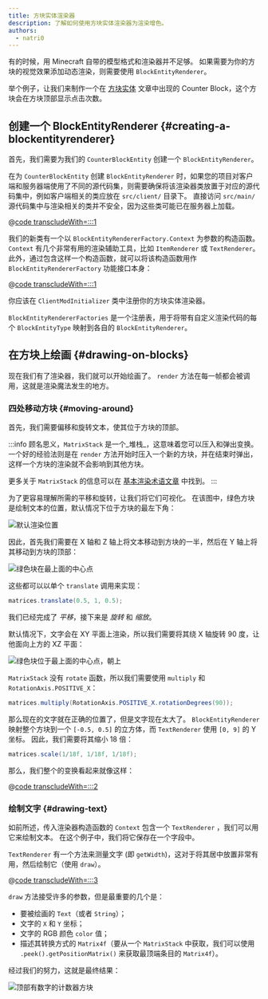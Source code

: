 ```yaml
---
title: 方块实体渲染器
description: 了解如何使用方块实体渲染器为渲染增色。
authors:
  - natri0
---
```


有的时候，用 Minecraft 自带的模型格式和渲染器并不足够。 如果需要为你的方块的视觉效果添加动态渲染，则需要使用 `BlockEntityRenderer`。

举个例子，让我们来制作一个在 [方块实体](../blocks/block-entities) 文章中出现的 Counter Block，这个方块会在方块顶部显示点击次数。

## 创建一个 BlockEntityRenderer {#creating-a-blockentityrenderer}

首先，我们需要为我们的 `CounterBlockEntity` 创建一个 `BlockEntityRenderer`。

在为 `CounterBlockEntity` 创建 `BlockEntityRenderer` 时，如果您的项目对客户端和服务器端使用了不同的源代码集，则需要确保将该渲染器类放置于对应的源代码集中，例如客户端相关的类应放在 `src/client/` 目录下。 直接访问 `src/main/` 源代码集中与渲染相关的类并不安全，因为这些类可能已在服务器上加载。

@[code transcludeWith=:::1](@/reference/latest/src/client/java/com/example/docs/rendering/blockentity/CounterBlockEntityRenderer.java)

我们的新类有一个以 `BlockEntityRendererFactory.Context` 为参数的构造函数。 `Context` 有几个非常有用的渲染辅助工具，比如 `ItemRenderer` 或 `TextRenderer`。
此外，通过包含这样一个构造函数，就可以将该构造函数用作 `BlockEntityRendererFactory` 功能接口本身：

@[code transcludeWith=:::1](@/reference/latest/src/client/java/com/example/docs/ExampleModBlockEntityRenderer.java)

你应该在 `ClientModInitializer` 类中注册你的方块实体渲染器。

`BlockEntityRendererFactories` 是一个注册表，用于将带有自定义渲染代码的每个 `BlockEntityType` 映射到各自的 `BlockEntityRenderer`。

## 在方块上绘画 {#drawing-on-blocks}

现在我们有了渲染器，我们就可以开始绘画了。 `render` 方法在每一帧都会被调用，这就是渲染魔法发生的地方。

### 四处移动方块 {#moving-around}

首先，我们需要偏移和旋转文本，使其位于方块的顶部。

:::info
顾名思义，`MatrixStack` 是一个_堆栈_，这意味着您可以压入和弹出变换。
一个好的经验法则是在 `render` 方法开始时压入一个新的方块，并在结束时弹出，这样一个方块的渲染就不会影响到其他方块。

更多关于 `MatrixStack` 的信息可以在 [基本渲染术语文章](../rendering/basic-concepts) 中找到。
:::

为了更容易理解所需的平移和旋转，让我们将它们可视化。 在该图中，绿色方块是绘制文本的位置，默认情况下位于方块的最左下角：

![默认渲染位置](/assets/develop/blocks/block_entity_renderer_1.png)

因此，首先我们需要在 X 轴和 Z 轴上将文本移动到方块的一半，然后在 Y 轴上将其移动到方块的顶部：

![绿色块在最上面的中心点](/assets/develop/blocks/block_entity_renderer_2.png)

这些都可以以单个 `translate` 调用来实现：

```java
matrices.translate(0.5, 1, 0.5);
```

我们已经完成了 _平移_，接下来是 _旋转_ 和 _缩放_。

默认情况下，文字会在 XY 平面上渲染，所以我们需要将其绕 X 轴旋转 90 度，让他面向上方的 XZ 平面：

![绿色块位于最上面的中心点，朝上](/assets/develop/blocks/block_entity_renderer_3.png)

`MatrixStack` 没有 `rotate` 函数，所以我们需要使用 `multiply` 和 `RotationAxis.POSITIVE_X`：

```java
matrices.multiply(RotationAxis.POSITIVE_X.rotationDegrees(90));
```

那么现在的文字就在正确的位置了，但是文字现在太大了。 `BlockEntityRenderer` 映射整个方块到一个 `[-0.5, 0.5]` 的立方体，而 `TextRenderer` 使用 `[0, 9]` 的 Y 坐标。 因此，我们需要将其缩小 18 倍：

```java
matrices.scale(1/18f, 1/18f, 1/18f);
```

那么，我们整个的变换看起来就像这样：

@[code transcludeWith=:::2](@/reference/latest/src/client/java/com/example/docs/rendering/blockentity/CounterBlockEntityRenderer.java)

### 绘制文字 {#drawing-text}

如前所述，传入渲染器构造函数的 `Context` 包含一个 `TextRenderer` ，我们可以用它来绘制文本。 在这个例子中，我们将它保存在一个字段中。

`TextRenderer` 有一个方法来测量文字 (即 `getWidth`)，这对于将其居中放置非常有用，然后绘制它（使用 `draw`）。

@[code transcludeWith=:::3](@/reference/latest/src/client/java/com/example/docs/rendering/blockentity/CounterBlockEntityRenderer.java)

`draw` 方法接受许多的参数，但是最重要的几个是：

- 要被绘画的 `Text`（或者 `String`）；
- 文字的 `X` 和 `Y` 坐标；
- 文字的 RGB 颜色 `color` 值；
- 描述其转换方式的 `Matrix4f`（要从一个 `MatrixStack` 中获取，我们可以使用 `.peek().getPositionMatrix()` 来获取最顶端条目的 `Matrix4f`）。

经过我们的努力，这就是最终结果：

![顶部有数字的计数器方块](/assets/develop/blocks/block_entity_renderer_4.png)
